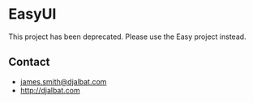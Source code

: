 # EasyUI

This project has been deprecated. Please use the Easy project instead.

## Contact

- james.smith@djalbat.com
- http://djalbat.com

